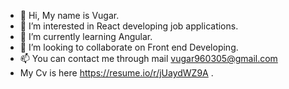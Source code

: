 - 👋 Hi, My name is Vugar.
- 👀 I’m interested in React developing job applications.
- 🌱 I’m currently learning Angular.
- 💞️ I’m looking to collaborate on Front end Developing.
- 📫 You can contact me through mail vugar960305@gmail.com 
- My Cv is here https://resume.io/r/jUaydWZ9A .

<!---
vugar143/vugar143 is a ✨ special ✨ repository because its `README.md` (this file) appears on your GitHub profile.
You can click the Preview link to take a look at your changes.
--->
